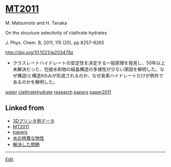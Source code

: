 # [MT2011](MT2011.md)

M. Matsumoto and H. Tanaka

On the structure selectivity of clathrate hydrates

J. Phys. Chem. B, 2011, 115 (25), pp 8257–8265

http://doi.org/10.1021/jp203478z


* クラスレートハイドレートの安定性を決定する一般原理を発見し、50年以上未解決だった、包接水和物の結晶構造の多様性が少ない原因を解明した。なぜ構造Iと構造IIのみが形成されるのか、なぜ臭素ハイドレートだけが例外であるのかを解明した。

[](https://youtu.be/A16LAPU-MO0)



[water](water.md) [clathratehydrate](clathratehydrate.md) [research](research.md) [papers](papers.md) [paper2011](paper2011.md) 


## Linked from

* [3Dプリンタ用データ](3Dプリンタ用データ.md)
* [MT2011](MT2011.md)
* [papers](papers.md)
* [水の特異な物性](水の特異な物性.md)
* [解決した問題](解決した問題.md)


----
[Edit](https://github.com/vitroid/vitroid.github.io/edit/master/MD/MT2011.md)
